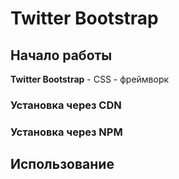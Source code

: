 # Twitter Bootstrap

## Начало работы
**Twitter Bootstrap** - CSS - фреймворк

### Установка через CDN

### Установка через NPM

## Использование

